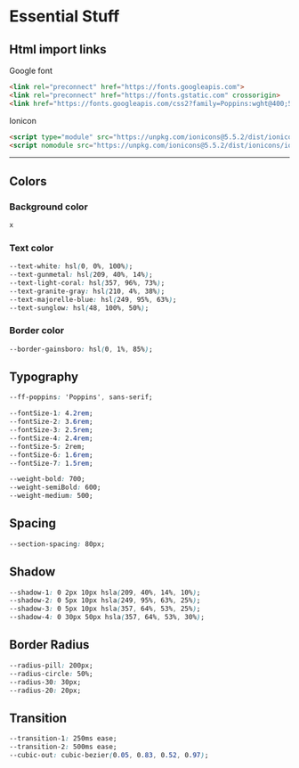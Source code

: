 # Essential Stuff

## Html import links

Google font

``` html
<link rel="preconnect" href="https://fonts.googleapis.com">
<link rel="preconnect" href="https://fonts.gstatic.com" crossorigin>
<link href="https://fonts.googleapis.com/css2?family=Poppins:wght@400;500;600;700&display=swap" rel="stylesheet">
```

Ionicon

``` html
<script type="module" src="https://unpkg.com/ionicons@5.5.2/dist/ionicons/ionicons.esm.js"></script>
<script nomodule src="https://unpkg.com/ionicons@5.5.2/dist/ionicons/ionicons.js"></script>
```

---

## Colors

### Background color

``` css
x
```

### Text color

``` css
--text-white: hsl(0, 0%, 100%);
--text-gunmetal: hsl(209, 40%, 14%);
--text-light-coral: hsl(357, 96%, 73%);
--text-granite-gray: hsl(210, 4%, 38%);
--text-majorelle-blue: hsl(249, 95%, 63%);
--text-sunglow: hsl(48, 100%, 50%);
```

### Border color

``` css
--border-gainsboro: hsl(0, 1%, 85%);
```

## Typography

``` css
--ff-poppins: 'Poppins', sans-serif;

--fontSize-1: 4.2rem;
--fontSize-2: 3.6rem;
--fontSize-3: 2.5rem;
--fontSize-4: 2.4rem;
--fontSize-5: 2rem;
--fontSize-6: 1.6rem;
--fontSize-7: 1.5rem;

--weight-bold: 700;
--weight-semiBold: 600;
--weight-medium: 500;
```

## Spacing

``` css
--section-spacing: 80px;
```

## Shadow

``` css
--shadow-1: 0 2px 10px hsla(209, 40%, 14%, 10%);
--shadow-2: 0 5px 10px hsla(249, 95%, 63%, 25%);
--shadow-3: 0 5px 10px hsla(357, 64%, 53%, 25%);
--shadow-4: 0 30px 50px hsla(357, 64%, 53%, 30%);
```

## Border Radius

``` css
--radius-pill: 200px;
--radius-circle: 50%;
--radius-30: 30px;
--radius-20: 20px;
```

## Transition

``` css
--transition-1: 250ms ease;
--transition-2: 500ms ease;
--cubic-out: cubic-bezier(0.05, 0.83, 0.52, 0.97);
```
